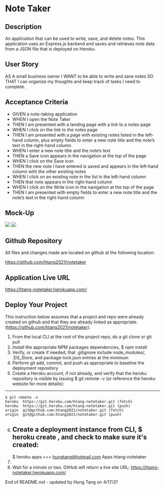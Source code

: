 # Note Taker

## Description
An application that can be used to write, save, and delete notes. This application uses an Express.js backend and saves and retrieves note data from a JSON file that is deployed on Heroku.

## User Story
AS A small business owner
I WANT to be able to write and save notes
SO THAT I can organize my thoughts and keep track of tasks I need to complete.

## Acceptance Criteria
- GIVEN a note-taking application
- WHEN I open the Note Taker
- THEN I am presented with a landing page with a link to a notes page
- WHEN I click on the link to the notes page
- THEN I am presented with a page with existing notes listed in the left-hand column, plus empty fields to enter a new note title and the note’s text in the right-hand column
- WHEN I enter a new note title and the note’s text
- THEN a Save icon appears in the navigation at the top of the page
- WHEN I click on the Save icon
- THEN the new note I have entered is saved and appears in the left-hand column with the other existing notes
- WHEN I click on an existing note in the list in the left-hand column
- THEN that note appears in the right-hand column
- WHEN I click on the Write icon in the navigation at the top of the page
- THEN I am presented with empty fields to enter a new note title and the note’s text in the right-hand column

## Mock-Up
![](./public/assets/images/README-Mockup1.png)
![](./public/assets/images/README-Mockup2.png)

## Github Repository
All files and changes made are located on github at the following location:

https://github.com/htang2021/notetaker

## Application Live URL
https://htang-notetaker.herokuapp.com/

## Deploy Your Project
This instruction below assumes that a project and repo were already created on github and that they are already linked as appropriate.
(https://github.com/htang2021/notetaker).

1. From the local CLI at the root of the project repo, do a git clone or git pull
2. Install the appropriate NPM packages dependencies, $ npm install
3. Verify, or create if needed, that .gitignore include node_modules/, .DS_Store, and package-lock.json entries at the minimum
4. Perform git add, commit, and push as appropriate to baseline the deployment repository
5. Create a Heroku account, if not already, and verify that the heroku repository is visible by issuing $ git remote -v (or reference the heroku website for more details):
----------------
    $ git remote -v
    heroku  https://git.heroku.com/htang-notetaker.git (fetch)
    heroku  https://git.heroku.com/htang-notetaker.git (push)
    origin  git@github.com:htang2021/notetaker.git (fetch)
    origin  git@github.com:htang2021/notetaker.git (push)
6. Create a deployment instance from CLI, $ heroku create <unique-app-name>, and check to make sure it's created:
    -----------------
    $ heroku apps
    === hungtang@hotmail.com Apps
    htang-notetaker
7. 
4. Wait for a minute or two, GitHub will return a live site URL:
https://htang-notetaker.herokuapp.com/

End of README.md - updated by Hung Tang on 4/17/21